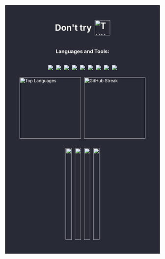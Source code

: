 <div style="background-color: #282a36; padding: 10px;">
  <h1 style="color: #f8f8f2; display: flex; align-items: center; justify-content: center;">
    Don't try <img src="https://chemnitzer.linux-tage.de/2019/static/img/box/tuxel.gif" alt="Tuxel" width="50" height="50" style="margin-left: 10px;">
  </h1>
  <div style="background-color: #282a36; color: #f8f8f2; display: flex; flex-direction: column; align-items: center;">
    <h3>Languages and Tools:</h3>
    <p style="display: flex; flex-wrap: wrap; justify-content: center;">
      <img src="https://img.shields.io/badge/-C-555555?style=flat-square&logo=c&logoColor=white" style="margin: 5px;"/>
      <img src="https://img.shields.io/badge/-C++-00599C?style=flat-square&logo=c%2B%2B&logoColor=white" style="margin: 5px;"/>
      <img src="https://img.shields.io/badge/-Flutter-02569B?style=flat-square&logo=flutter&logoColor=white" style="margin: 5px;"/>
      <img src="https://img.shields.io/badge/-Git-F05032?style=flat-square&logo=git&logoColor=white" style="margin: 5px;"/>
      <img src="https://img.shields.io/badge/-Java-007396?style=flat-square&logo=java&logoColor=white" style="margin: 5px;"/>
      <img src="https://img.shields.io/badge/-Linux-FCC624?style=flat-square&logo=linux&logoColor=white" style="margin: 5px;"/>
      <img src="https://img.shields.io/badge/-MariaDB-003545?style=flat-square&logo=mariadb&logoColor=white" style="margin: 5px;"/>
      <img src="https://img.shields.io/badge/-MS%20SQL%20Server-CC2927?style=flat-square&logo=microsoft%20sql%20server&logoColor=white" style="margin: 5px;"/>
      <img src="https://img.shields.io/badge/-MySQL-4479A1?style=flat-square&logo=mysql&logoColor=white" style="margin: 5px;"/>
    </p>
    <div style="display: flex; flex-wrap: wrap; justify-content: center; align-items: center; margin-bottom: 20px;">
      <img src="https://github-readme-stats.vercel.app/api/top-langs/?username=xuantruongit32&theme=dracula" alt="Top Languages" style="margin: 5px; height: 200px;"/>
      <img src="https://github-readme-streak-stats.herokuapp.com/?user=xuantruongit32&theme=dracula" alt="GitHub Streak" style="margin: 5px; height: 200px;"/>
    </div>
    <div style="display: flex; flex-wrap: wrap; justify-content: center; align-items: center; height: 300px; margin-bottom: 40px;">
      <a href="https://github.com/xuantruongit32/Remap-keyboard" style="margin: 5px;">
        <img src="https://github-readme-stats.anuraghazra1.vercel.app/api/pin/?username=xuantruongit32&repo=Remap-keyboard&theme=dracula" style="height: 100%;"/>
      </a>
      <a href="https://github.com/xuantruongit32/Nvim-Config" style="margin: 5px;">
        <img src="https://github-readme-stats.anuraghazra1.vercel.app/api/pin/?username=xuantruongit32&repo=Nvim-Config&theme=dracula" style="height: 100%;"/>
      </a>
       <a href="https://github.com/xuantruongit32/fym" style="margin: 5px;">
        <img src="https://github-readme-stats.anuraghazra1.vercel.app/api/pin/?username=xuantruongit32&repo=fym&theme=dracula" style="height: 100%;"/>
      </a>
       <a href="https://github.com/xuantruongit32/ProjectThuatToan" style="margin: 5px;">
        <img src="https://github-readme-stats.anuraghazra1.vercel.app/api/pin/?username=xuantruongit32&repo=ProjectThuatToan&theme=dracula" style="height: 100%;"/>
      </a>
    </div>
  </div>
</div>
